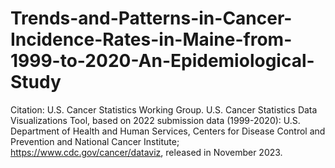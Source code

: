 # Trends-and-Patterns-in-Cancer-Incidence-Rates-in-Maine-from-1999-to-2020-An-Epidemiological-Study
Citation: U.S. Cancer Statistics Working Group. U.S. Cancer Statistics Data Visualizations Tool, based on 2022 submission data (1999-2020): U.S. Department of Health and Human Services, Centers for Disease Control and Prevention and National Cancer Institute; https://www.cdc.gov/cancer/dataviz, released in November 2023.
